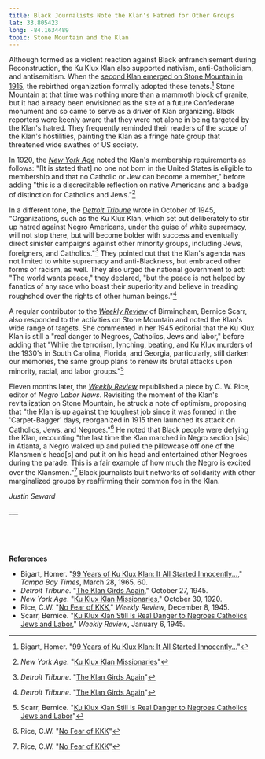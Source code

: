 ```yaml
---
title: Black Journalists Note the Klan's Hatred for Other Groups
lat: 33.805423
long: -84.1634489
topic: Stone Mountain and the Klan
---
```

Although formed as a violent reaction against Black enfranchisement during Reconstruction, the Ku Klux Klan also supported nativism, anti-Catholicism, and antisemitism. When the [second Klan emerged on Stone Mountain in 1915](https://falseimage.pennds.org/essay/Fiery-Crosses-Symbolize-a-Revival-on-Stone-Mountain), the rebirthed organization formally adopted these tenets.[^1] Stone Mountain at that time was nothing more than a mammoth block of granite, but it had already been envisioned as the site of a future Confederate monument and so came to serve as a driver of Klan organizing. Black reporters were keenly aware that they were not alone in being targeted by the Klan's hatred. They frequently reminded their readers of the scope of the Klan's hostilities, painting the Klan as a fringe hate group that threatened wide swathes of US society.

In 1920, the *[New York Age](https://www.newspapers.com/paper/the-new-york-age/893/?locale=en-US)* noted the Klan's membership requirements as follows: "\[It is stated that] no one not born in the United States is eligible to membership and that no Catholic or Jew can become a member," before adding "this is a discreditable reflection on native Americans and a badge of distinction for Catholics and Jews."[^2]

In a different tone, the *[Detroit Tribune](https://www.newspapers.com/paper/the-detroit-tribune/23929/)* wrote in October of 1945, "Organizations, such as the Ku Klux Klan, which set out deliberately to stir up hatred against Negro Americans, under the guise of white supremacy, will not stop there, but will become bolder with success and eventually direct sinister campaigns against other minority groups, including Jews, foreigners, and Catholics."[^3] They pointed out that the Klan's agenda was not limited to white supremacy and anti-Blackness, but embraced other forms of racism, as well. They also urged the national government to act: "The world wants peace," they declared, "but the peace is not helped by fanatics of any race who boast their superiority and believe in treading roughshod over the rights of other human beings."[^4]

A regular contributor to the *[Weekly Review](https://www.newspapers.com/paper/the-weekly-review/18428/)* of Birmingham, Bernice Scarr, also responded to the activities on Stone Mountain and noted the Klan's wide range of targets. She commented in her 1945 editorial that the Ku Klux Klan is still a "real danger to Negroes, Catholics, Jews and labor," before adding that "While the terrorism, lynching, beating, and Ku Klux murders of the 1930's in South Carolina, Florida, and Georgia, particularly, still darken our memories, the same group plans to renew its brutal attacks upon minority, racial, and labor groups."[^5]

Eleven months later, the *[Weekly Review](https://www.newspapers.com/paper/the-weekly-review/18428/)* republished a piece by C. W. Rice, editor of *Negro Labor News*. Revisiting the moment of the Klan's revitalization on Stone Mountain, he struck a note of optimism, proposing that "the Klan is up against the toughest job since it was formed in the 'Carpet-Bagger' days, reorganized in 1915 then launched its attack on Catholics, Jews, and Negroes."[^6] He noted that Black people were defying the Klan, recounting "the last time the Klan marched in Negro section \[sic] in Atlanta, a Negro walked up and pulled the pillowcase off one of the Klansmen's head\[s] and put it on his head and entertained other Negroes during the parade. This is a fair example of how much the Negro is excited over the Klansmen."[^7] Black journalists built networks of solidarity with other marginalized groups by reaffirming their common foe in the Klan.

*Justin Seward*

*___*

*<br><br><br>*

**References**

* Bigart, Homer. "[99 Years of Ku Klux Klan: It All Started Innocently...](https://www.newspapers.com/paper/tampa-bay-times/5744/)," *Tampa Bay Times*, March 28, 1965, 60.
* *Detroit Tribune*. "[The Klan Girds Again](https://www.newspapers.com/paper/the-detroit-tribune/23929/)," October 27, 1945.
* *New York Age*. "[Ku Klux Klan Missionaries](https://www.newspapers.com/paper/the-new-york-age/893/?locale=en-US)," October 30, 1920.
* Rice, C.W. "[No Fear of KKK](https://www.newspapers.com/paper/the-weekly-review/18428/)," *Weekly Review*, December 8, 1945.
* Scarr, Bernice. "[Ku Klux Klan Still Is Real Danger to Negroes Catholics Jews and Labor](https://www.newspapers.com/paper/the-weekly-review/18428/)," *Weekly Review*, January 6, 1945.

[^1]: Bigart, Homer. "[99 Years of Ku Klux Klan: It All Started Innocently...](https://www.newspapers.com/paper/tampa-bay-times/5744/)"
[^2]: *New York Age*. "[Ku Klux Klan Missionaries](https://www.newspapers.com/paper/the-new-york-age/893/?locale=en-US)"
[^3]: *Detroit Tribune*. "[The Klan Girds Again](https://www.newspapers.com/paper/the-detroit-tribune/23929/)"
[^4]: *Detroit Tribune*. "[The Klan Girds Again](https://www.newspapers.com/paper/the-detroit-tribune/23929/)"
[^5]: Scarr, Bernice. "[Ku Klux Klan Still Is Real Danger to Negroes Catholics Jews and Labor](https://www.newspapers.com/paper/the-weekly-review/18428/)"
[^6]: Rice, C.W. "[No Fear of KKK](https://www.newspapers.com/paper/the-weekly-review/18428/)"
[^7]: Rice, C.W. "[No Fear of KKK](https://www.newspapers.com/paper/the-weekly-review/18428/)"
